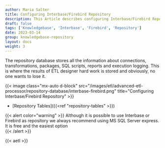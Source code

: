 ```yaml
---
author: Maria Salter
title: Configuring Interbase/Firebird Repository
description: This Article describes configuring Interbase/Firebird Repository
draft: false
tags: ['Knowledgebase', 'Interbase', 'Firebird', 'Repository']
date: 2023-03-14
group: knowledgebase-repository
layout: docs
weight: 3
---
```


The repository database stores all the information about connections, transformations, packages, SQL scripts, reports and execution logging. This is where the results of ETL designer hard work is stored and obviously, no one wants to lose it.

{{< image class="mx-auto d-block"  src="/images/etl/advanced-etl-processor/repository-database/interbase-firebird.png" title="Configuring Interbase/Firebird Repository" >}}

- [Repository Tables]({{<ref "repository-tables" >}})

{{< alert color="warning" >}}
Although it is possible to use Interbase or Firebird as repository we always recommend using MS SQL Server express. It is free and the easiest option  
{{< /alert >}}

{{< aetl >}}
